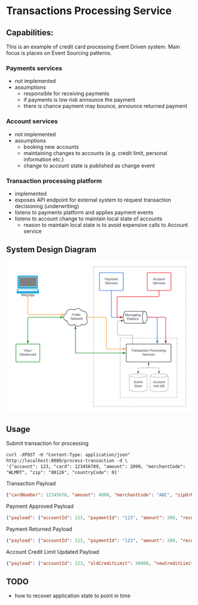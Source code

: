# Transactions Processing Service

## Capabilities:

This is an example of credit card processing Event Driven system. Main focus is places on Event Sourcing patterns.

### Payments services
- not implemented
- assumptions
  - responsible for receiving payments
  - if payments is low risk announce the payment
  - there is chance payment may bounce, announce returned payment

### Account services
- not implemented
- assumptions
  - booking new accounts
  - maintaining changes to accounts (e.g. credit limit, personal information etc.)
  - change to account state is published as change event

### Transaction processing platform
- implemented
- exposes API endpoint for external system to request transaction decisioning (underwriting)
- listens to payments platform and applies payment events
- listens to account change to maintain local state of accounts
  - reason to maintain local state is to avoid expensive calls to Account service

## System Design Diagram

![alt text](docs/system_diagram.png)

## Usage

Submit transaction for processing

```
curl -XPOST -H "Content-Type: application/json" http://localhost:8080/process-transaction -d \
'{"account": 123, "card": 123456789, "amount": 2099, "merchantCode": "WLMRT", "zip": "80126", "countryCode": 0}'
```

Transaction Payload

```json
{"cardNumber": 12345678, "amount": 4000, "merchantCode": "ABC", "zipOrPostal": "80126", "countryCode": 1}
```

Payment Approved Payload

```json
{"payload": {"accountId": 123, "paymentId": "123", "amount": 200, "recordedTimestamp": 1658108329}, "eventId": "123", "eventTimestamp": 1658108328}
```

Payment Returned Payload

```json
{"payload": {"accountId": 123, "paymentId": "123", "amount": 200, "recordedTimestamp": 1658108329}, "eventId": "123", "eventTimestamp": 1658108328}
```

Account Credit Limit Updated Payload

```json
{"payload": {"accountId": 123, "oldCreditLimit": 50000, "newCreditLimit": 60000, "recordedTimestamp": 1658108329}, "eventId": "123", "eventTimestamp": 1658108328}
```

## TODO
- how to recover application state to point in time